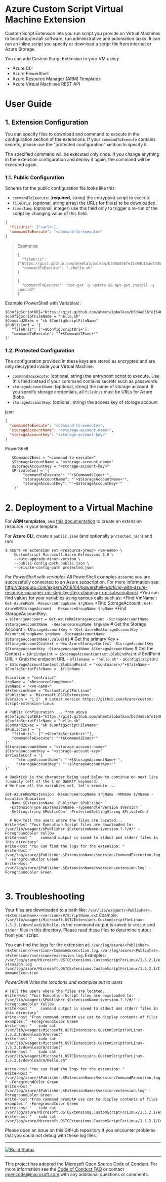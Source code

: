 # Azure Custom Script Virtual Machine Extension

Custom Script Extension lets you run script you provide on Virtual Machines to
bootstrap/install software, run administrative and automation tasks. It can run
an inline script you specify or download a script file from internet or Azure
Storage.

You can add Custom Script Extension to your VM using:

- Azure CLI
- Azure PowerShell
- Azure Resource Manager (ARM) Templates
- Azure Virtual Machines REST API

# User Guide

## 1. Extension Configuration

You can specify files to download and command to execute in the configuration
section of the extensions. If your `commandToExecute` contains secrets, please
use the “protected configuration” section to specify it.

The specified command will be executed only once. If you change anything in the
extension configuration and deploy it again, the command will be executed again.

### 1.1. Public Configuration

Schema for the public configuration file looks like this:

* `commandToExecute`: (**required**, string) the entrypoint script to execute
* `fileUris`: (optional, string array) the URLs for file(s) to be downloaded.
* `timestamp` (optional, integer) use this field only to trigger a re-run of the
  script by changing value of this field.
 
```json
{
  "fileUris": ["<url>"],
  "commandToExecute": "<command-to-execute>"
}
```

> Examples:
>
> ```
> {
>   "fileUris": ["https://gist.github.com/ahmetalpbalkan/b5d4a856fe15464015ae87d5587a4439/raw/466f5c30507c990a4d5a2f5c79f901fa89a80841/hello.sh"],
>   "commandToExecute": "./hello.sh"
> }
> ```
> 
> ```
> {
>   "commandToExecute": "apt-get -y update && apt-get install -y apache2"
> }
> ```
> 

Example (PowerShell with Variables):
```
$ConfigScriptURI="https://gist.github.com/ahmetalpbalkan/b5d4a856fe15464015ae87d5587a4439/raw/466f5c30507c990a4d5a2f5c79f901fa89a80841/hello.sh"
$ConfigScriptFileName = "hello.sh"
$Command2Exec = "sh $ConfigScriptFileName"
$PublicConf = '{
   "fileUris": ['+$ConfigScriptUri+'],
   "commandToExecute": "'+$Command2Exec+'"
}'
```

### 1.2. Protected Configuration

The configuration provided in these keys are stored as encrypted and are only
decrypted inside your Virtual Machine:

* `commandToExecute`: (optional, string) the entrypoint script to execute. Use
  this field instead if your command contains secrets such as passwords.
* `storageAccountName`: (optional, string) the name of storage account. If you
  specify storage credentials, all `fileUris` must be URLs for Azure Blobs.
* `storageAccountKey`: (optional, string) the access key of storage account

json
```json
{
  "commandToExecute": "<command-to-execute>",
  "storageAccountName": "<storage-account-name>",
  "storageAccountKey": "<storage-account-key>"
}
```

PowerShell
```
   $Command2Exec = "<command-to-execute>"
   $StorageAccountName = "<storage-account-name>"
   $StorageAccountKey = "<storage-account-key>"
   $PrivateConf = '{
        "commandToExecute": "'+$Command2Exec+'",
        "storageAccountName": "'+$StorageAccountName+'",
        "storageAccountKey": "'+$StorageAccountKey+'"
    }' 
```
 
# 2. Deployment to a Virtual Machine

For **ARM templates**, see [this documentation][doc] to create an extension
resource in your template.

[doc]: https://azure.microsoft.com/documentation/articles/virtual-machines-linux-extensions-customscript/

For **Azure CLI**, create a `public.json` (and optionally `protected.json`) and run:

    $ azure vm extension set <resource-group> <vm-name> \
	    CustomScript Microsoft.Azure.Extensions 2.0 \
	    --auto-upgrade-minor-version \
	    --public-config-path public.json \
	    --private-config-path protected.json



_For PowerShell with variables_
 All PowerShell examples assume you are successfully connected to an Azure subscription. 
   For more information see: http://itproguru.com/expert/2016/04/powershell-working-with-azure-resource-manager-rm-step-by-step-changing-rm-subscriptions/ 
 *You can find values for your variables using various calls such as: 
 *Find VmName : `Get-AzureRmVm -ResourceGroupName $rgName`
 *Find StorageAccount : `Get-AzureRMStorageAccount  -ResourceGroupName $rgName`
 *Find StorageAccountKey:	 
	 +   `$StorageAccount = Get-AzureRmStorageAccount -StorageAccountName $StorageAccountName  -ResourceGroupName $rgName` # Get the Storage Account 
	 +   `$StorageAccountKey = (Get-AzureRmStorageAccountKey -ResourceGroupName $rgName -StorageAccountName $StorageAccountName).Value[0]` # Get the primary Key 
	 +   `$StorageAccountContext = New-AzureStorageContext -StorageAccountKey $StorageAccountKey -StorageAccountName $StorageAccountName` # Get the Context 
	 +   `$UriEndpoint = $StorageAccountContext.BlobEndPoint`  # EndPoint URL
	 + Grab the endpoint URL
	 - `$filename = "hello.sh"`
	 - `$ConfigScriptUri = $StorageAccountContext.BlobEndPoint + "<container>/"+$fileName`
	 - `$ConfigScriptFileName =  $fileName`


```
$Location = "centralus"
$rgName = "<ResourceGroupName>"
$VmName = "<vm-name>"
$ExtensionName = "CustomScriptForLinux"
$Publisher = 'Microsoft.OSTCExtensions'
$Version = "1.5"  # Latest version https://github.com/Azure/custom-script-extension-linux

# Public Configuration ... from above
$ConfigScriptURI="https://gist.github.com/ahmetalpbalkan/b5d4a856fe15464015ae87d5587a4439/raw/466f5c30507c990a4d5a2f5c79f901fa89a80841/hello.sh"
$ConfigScriptFileName = "hello.sh"
$Command2Exec = "sh $ConfigScriptFileName"
$PublicConf = '{
   "fileUris": ["'+$ConfigScriptUri+'"],
   "commandToExecute": "'+$Command2Exec+'"
}'
$StorageAccountName = "<storage-account-name>"
$StorageAccountKey = "<storage-account-key>"
$PrivateConf = '{
     "storageAccountName": "'+$StorageAccountName+'",
     "storageAccountKey": "'+$StorageAccountKey+'"
}' 

# Backtick is the character being used below to continue on next line (uaually left of the 1 on QWERTY keyboard)
# We have all the variables set, let's execute....

Set-AzureRmVMExtension -ResourceGroupName $rgName -VMName $VmName -Location $Location `
  -Name $ExtensionName -Publisher $Publisher `
  -ExtensionType $ExtensionName -TypeHandlerVersion $Version `
  -Settingstring $PublicConf -ProtectedSettingString $PrivateConf

  # Now tell the users where the files are located...
Write-Host "Your Execution Script files are downloaded to: /var/lib/waagent/$Publisher.$ExtensionName-$version.?.?/#/" -ForegroundColor Yellow
Write-Host "    command output is saved to stdout and stderr files in this directory" 
Write-Host "You can find the logs for the extension: "
Write-Host "     /var/log/azure/$Publisher.$ExtensionName/$version/CommandExecution.log " -ForegroundColor Green
Write-Host "     /var/log/azure/$Publisher.$ExtensionName/$version/extension.log" -ForegroundColor Green
  
```

# 3. Troubleshooting

Your files are downloaded to a path like: 
   `/var/lib/waagent/<Publisher>.<ExtensionName>-<version>/#/ScriptName.ext` 
    Example: 
	  `/var/lib/waagent/Microsoft.OSTCExtensions.CustomScriptForLinux-1.5.2.1/download/0/hello.sh` 
the command output is saved to `stdout` and `stderr` files in this directory. Please read
these files to determine output from your script.

You can find the logs for the extension at: 
   `/var/log/azure/<Publisher>.<Extension>/<version>/CommandExecution.log`.
   `/var/log/azure/<Publisher>.<Extension>/<version>/extension.log`.
   Examples:   
    `/var/log/azure/Microsoft.OSTCExtensions.CustomScriptForLinux/1.5.2.1/extension.log`
    `/var/log/azure/Microsoft.OSTCExtensions.CustomScriptForLinux/1.5.2.1/CommandExecution`

_PowerShell Write the locations and examples out to users_
``` 
# Tell the users where the files are located...
Write-Host "Your Execution Script files are downloaded to: /var/lib/waagent/$Publisher.$ExtensionName-$version.?.?/#/" -ForegroundColor Yellow
Write-Host "    command output is saved to stdout and stderr files in this directory" 
Write-host "From command prompt# use cat to display contents of files examples:" -ForegroundColor Green 
Write-host "   sudo cat /var/lib/waagent/Microsoft.OSTCExtensions.CustomScriptForLinux-1.5.2.1/download/0/errout"
Write-host "   sudo cat /var/lib/waagent/Microsoft.OSTCExtensions.CustomScriptForLinux-1.5.2.1/download/0/stdout"
Write-host "   sudo cat /var/lib/waagent/Microsoft.OSTCExtensions.CustomScriptForLinux-1.5.2.1/download/0/hello.sh"

Write-Host "You can find the logs for the extension: "
Write-Host "     /var/log/azure/$Publisher.$ExtensionName/$version/CommandExecution.log " -ForegroundColor Green
Write-Host "     /var/log/azure/$Publisher.$ExtensionName/$version/extension.log" -ForegroundColor Green
Write-host "From command prompt# use cat to display contents of files examples:" -ForegroundColor Green
Write-host "   sudo cat /var/log/azure/Microsoft.OSTCExtensions.CustomScriptForLinux/1.5.2.1/extension.log"
Write-host "   sudo cat /var/log/azure/Microsoft.OSTCExtensions.CustomScriptForLinux/1.5.2.1/CommandExecution.log"

```

   
Please open an issue on this GitHub repository if you encounter problems that
you could not debug with these log files.  

-----

[![Build Status](https://travis-ci.org/Azure/custom-script-extension-linux.svg?branch=master)](https://travis-ci.org/Azure/custom-script-extension-linux)

-----
This project has adopted the [Microsoft Open Source Code of Conduct](https://opensource.microsoft.com/codeofconduct/). For more information see the [Code of Conduct FAQ](https://opensource.microsoft.com/codeofconduct/faq/) or contact [opencode@microsoft.com](mailto:opencode@microsoft.com) with any additional questions or comments.
